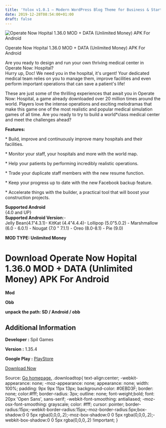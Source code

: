```yaml
---
title: 'Yolox v1.0.1 – Modern WordPress Blog Theme for Business & Startup nulled'
date: 2019-12-28T08:54:00+01:00
draft: false
---
```


![Operate Now Hopital 1.36.0 MOD + DATA (Unlimited Money) APK For Android](https://i1.wp.com/apkhome.net/wp-content/uploads/2019/11/Operate-Now-Hopital.jpg "Operate Now Hopital 1.36.0 MOD + DATA (Unlimited Money) APK For Android")

  

Operate Now Hopital 1.36.0 MOD + DATA (Unlimited Money) APK For Android

Are you ready to design and run your own thriving medical center in Operate Now: Hospital?  
Hurry up, Doc! We need you in the hospital, it's urgent! Your dedicated medical team relies on you to manage them, improve facilities and even perform important operations that can save a patient's life!

These are just some of the thrilling experiences that await you in Operate Now: Hospital, a game already downloaded over 20 million times around the world. Players love the intense operations and exciting melodramas that make this game one of the most realistic and popular medical simulation games of all time. Are you ready to try to build a world\*class medical center and meet the challenges ahead?

**Features:**

\* Build, improve and continuously improve many hospitals and their facilities.

\* Monitor your staff, your hospitals and more with the world map.

\* Help your patients by performing incredibly realistic operations.

\* Trade your duplicate staff members with the new resume function.

\* Keep your progress up to date with the new Facebook backup feature.

\* Accelerate things with the builder, a practical tool that will boost your construction projects.

**Supported Android**  
{4.0 and UP}  
**Supported Android Version**:-  
Jelly Bean(4.1"4.3.1)- KitKat (4.4"4.4.4)- Lollipop (5.0"5.0.2) - Marshmallow (6.0 - 6.0.1) - Nougat (7.0 " 7.1.1) - Oreo (8.0-8.1) - Pie (9.0)

**MOD TYPE: Unlimited Money**

Download Operate Now Hopital 1.36.0 MOD + DATA (Unlimited Money) APK For Android
================================================================================

**Mod**

**Obb**

**unpack the path: SD / Android / obb**

Additional Information
----------------------

**Developer :** Spil Games

**Version :** 1.35.4

**Google Play :** [PlayStore](https://play.google.com/store/apps/details?id=com.spilgames.OperateNow2)

  

[Download Now](https://store4app.co/post/operate-now-hopital-1-36-0-mod-data-unlimited-money-apk-for-android_1574090123)

  
Source: [Go homepage.](https://store4app.co/post/operate-now-hopital-1-36-0-mod-data-unlimited-money-apk-for-android_1574090123) .downloadtop{ text-align:center; -webkit-appearance: none; -moz-appearance: none; appearance: none; width: 100%; padding: 9px 9px 11px 13px; background-color: #0EBD3F; border: none; color:#fff; border-radius: 3px; outline: none; font-weight;bold; font: 20px 'Open Sans', sans-serif; -webkit-font-smoothing: antialiased; -moz-osx-font-smoothing: grayscale; color: #fff; cursor: pointer; border-radius:15px;-webkit-border-radius:15px;-moz-border-radius:5px;box-shadow:0 0 5px rgba(0,0,0,.2);-moz-box-shadow:0 0 5px rgba(0,0,0,.2);-webkit-box-shadow:0 0 5px rgba(0,0,0,.2) !important; }